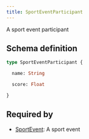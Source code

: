 ```yaml
---
title: SportEventParticipant
---
```


A sport event participant

## Schema definition
```graphql
type SportEventParticipant {

  name: String

  score: Float

}
```

## Required by
* [SportEvent](graphql/schema/sportevent.md): A sport event
